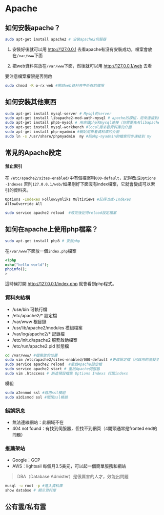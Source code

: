 
# Apache

## 如何安裝apache？

```zsh
sudo apt-get install apache2 # 安裝apache2伺服器
```

1. 安裝好後就可以用 http://127.0.0.1 去看apache有沒有安裝成功，檔案會放在`/var/www`下面

2. 把web資料夾放在`/var/www`下面，然後就可以用 http://127.0.0.1/web 去看

要注意檔案權限是否開啟

```zsh
sudo chmod -R o-rx web #開啟web資料夾中所有的權限
```

## 如何安裝其他東西

```zsh
sudo apt-get install mysql-server # Mysql的server
sudo apt-get install libapache2-mod-auth-mysql # apache的模組，用來連接到mysql
sudo apt-get install php5-mysql # 用來讓php和mysql連接（但需要先有libapache2）
sudo apt-get install mysql-workbench #local用來看資料庫的介面
sudo apt-get install php-myadmin #網站用來看資料庫的介面
sudo ln -s /usr/share/phpmyadmin  my #把php-myadmin的檔案同步連結到 my 
```

## 常見的Apache設定

#### 禁止索引

在 `/etc/apache2/sites-enabled/`中有個檔案叫`000-default`，記得改成`Options -Indexes`
否則`127.0.0.1/web/`如果剛好下面沒有index檔案，它就會變成可以索引的資料夾。

```zsh
Options -Indexes FollowSymliks MultiViews #記得改成-Indexes
AllowOverride All
```
```zsh
sudo service apache2 reload  #改完後記得reload設定檔案
```


## 如何在apache上使用php檔案？


```zsh
sudo apt-get install php3 # 安裝php
```

在`/var/www`下面放一個`index.php`檔案

```php
<?php 
echo("hello world");
phpinfo();
>
```

這時候打開 http://127.0.0.1/index.php 就會看到php程式。





### 資料夾結構

- /use/bin 可執行檔
- /etc/apache2/* 設定檔
- /var/www 根目錄
- /usr/lib/apache2/modules 模組檔案
- /var/log/apache2/* 記錄檔
- /etc/init.d/apache2 服務啟動檔案
- /etc/run/apache2.pid 狀態檔

```zsh
cd /var/www/ #檔案放的位置
sudo vim /etc/apache2/sites-enabled/000-default #更改設定檔（已啟用的虛擬主機設定）
sudo service apache2 reload  #重啟Apache設定檔
sudo service apache2 start # 重啟Apache伺服器
sudo vim .htaccess # 創造預設檔案 Options Indexs 打開indexs
```

模組
```zsh
sudo a2enmod ssl #啟用ssl模組
sudo a2dismod ssl #關閉ssl模組
```



### 錯誤訊息

- 無法連線網站：此網域不在
- 404 not found：有找到伺服器，但找不到網頁（4開頭通常是fronted end的問題）


### 推薦架站

- Google：GCP
- AWS：lightsail 每個月3.5美元，可以起一個簡單服務和網站


> DBA（Database Admister）是很厲害的人才，效能出問題

```zsh
musql -u root -p #進入資料庫
show databse # 顯示資料庫
```

## 公有雲/私有雲

